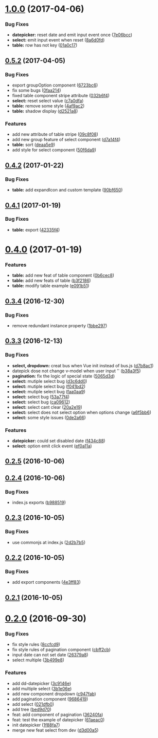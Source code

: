 <a name="1.0.0"></a>
# [1.0.0](http://test.eluying.com:91/frontend/dd-vue-component/compare/v0.5.2...v1.0.0) (2017-04-06)


### Bug Fixes

* **datepicker:** reset date and emit input event once ([7e06bcc](http://test.eluying.com:91/frontend/dd-vue-component/commits/7e06bcc))
* **select:** emit input event when reset ([8a6d0fd](http://test.eluying.com:91/frontend/dd-vue-component/commits/8a6d0fd))
* **table:** row has not key ([01a0c17](http://test.eluying.com:91/frontend/dd-vue-component/commits/01a0c17))



<a name="0.5.2"></a>
## [0.5.2](http://test.eluying.com:91/frontend/dd-vue-component/compare/v0.4.2...v0.5.2) (2017-04-05)


### Bug Fixes

* export groupOption component ([6723bc6](http://test.eluying.com:91/frontend/dd-vue-component/commits/6723bc6))
* fix some bugs ([0faa214](http://test.eluying.com:91/frontend/dd-vue-component/commits/0faa214))
* fixed table component stripe attribute ([032b6f4](http://test.eluying.com:91/frontend/dd-vue-component/commits/032b6f4))
* **select:** reset select value ([c7a0dfa](http://test.eluying.com:91/frontend/dd-vue-component/commits/c7a0dfa))
* **table:** remove some style ([4af9ac2](http://test.eluying.com:91/frontend/dd-vue-component/commits/4af9ac2))
* **table:** shadow display ([d2521a8](http://test.eluying.com:91/frontend/dd-vue-component/commits/d2521a8))


### Features

* add new attribute of table stripe ([09c8f08](http://test.eluying.com:91/frontend/dd-vue-component/commits/09c8f08))
* add new group feature of select component ([d7a14f4](http://test.eluying.com:91/frontend/dd-vue-component/commits/d7a14f4))
* **table:** sort ([deaa5e9](http://test.eluying.com:91/frontend/dd-vue-component/commits/deaa5e9))
* add style for select component ([50f6da9](http://test.eluying.com:91/frontend/dd-vue-component/commits/50f6da9))



<a name="0.4.2"></a>
## [0.4.2](http://test.eluying.com:91/frontend/dd-vue-component/compare/v0.4.1...v0.4.2) (2017-01-22)


### Bug Fixes

* **table:** add expandIcon and custom template ([90bf650](http://test.eluying.com:91/frontend/dd-vue-component/commits/90bf650))



<a name="0.4.1"></a>
## [0.4.1](http://test.eluying.com:91/frontend/dd-vue-component/compare/v0.4.0...v0.4.1) (2017-01-19)


### Bug Fixes

* **table:** export ([42335f4](http://test.eluying.com:91/frontend/dd-vue-component/commits/42335f4))



<a name="0.4.0"></a>
# [0.4.0](http://test.eluying.com:91/frontend/dd-vue-component/compare/v0.3.4...v0.4.0) (2017-01-19)


### Features

* **table:** add new feat of table component ([0b6cec8](http://test.eluying.com:91/frontend/dd-vue-component/commits/0b6cec8))
* **table:** add new feats of table ([b3f2186](http://test.eluying.com:91/frontend/dd-vue-component/commits/b3f2186))
* **table:** modify table example ([e091b51](http://test.eluying.com:91/frontend/dd-vue-component/commits/e091b51))



<a name="0.3.4"></a>
## [0.3.4](http://test.eluying.com:91/frontend/dd-vue-component/compare/v0.3.3...v0.3.4) (2016-12-30)


### Bug Fixes

* remove redundant instance property ([1bbe297](http://test.eluying.com:91/frontend/dd-vue-component/commits/1bbe297))



<a name="0.3.3"></a>
## [0.3.3](http://test.eluying.com:91/frontend/dd-vue-component/compare/v0.2.5...v0.3.3) (2016-12-13)


### Bug Fixes

* **select, dropdown:** creat bus when Vue init instead of bus.js ([d7b8ac1](http://test.eluying.com:91/frontend/dd-vue-component/commits/d7b8ac1))
* datepick dose not change v-model when user input '' ([b38a3f5](http://test.eluying.com:91/frontend/dd-vue-component/commits/b38a3f5))
* **pagination:** fix the logic of special state ([5065d3d](http://test.eluying.com:91/frontend/dd-vue-component/commits/5065d3d))
* **select:** mutiple select bug ([d3c6dd0](http://test.eluying.com:91/frontend/dd-vue-component/commits/d3c6dd0))
* **select:** mutiple select bug ([f041bd2](http://test.eluying.com:91/frontend/dd-vue-component/commits/f041bd2))
* **select:** mutiple select bug ([faa0aa9](http://test.eluying.com:91/frontend/dd-vue-component/commits/faa0aa9))
* **select:** select bug ([53a77f4](http://test.eluying.com:91/frontend/dd-vue-component/commits/53a77f4))
* **select:** select bug ([ca09612](http://test.eluying.com:91/frontend/dd-vue-component/commits/ca09612))
* **select:** select cant clear ([20a2e19](http://test.eluying.com:91/frontend/dd-vue-component/commits/20a2e19))
* **select:** select does not select option when options change ([a6f5bb6](http://test.eluying.com:91/frontend/dd-vue-component/commits/a6f5bb6))
* **select:** some style issues ([0de2a66](http://test.eluying.com:91/frontend/dd-vue-component/commits/0de2a66))


### Features

* **datepicker:** could set disabled date ([f434c88](http://test.eluying.com:91/frontend/dd-vue-component/commits/f434c88))
* **select:** option emit click event ([ef0a11a](http://test.eluying.com:91/frontend/dd-vue-component/commits/ef0a11a))



<a name="0.2.5"></a>
## [0.2.5](http://test.eluying.com:91/frontend/dd-vue-component/compare/v0.2.4...v0.2.5) (2016-10-06)



<a name="0.2.4"></a>
## [0.2.4](http://test.eluying.com:91/frontend/dd-vue-component/compare/v0.2.3...v0.2.4) (2016-10-06)


### Bug Fixes

* index.js exports ([b988519](http://test.eluying.com:91/frontend/dd-vue-component/commits/b988519))



<a name="0.2.3"></a>
## [0.2.3](http://test.eluying.com:91/frontend/dd-vue-component/compare/v0.2.2...v0.2.3) (2016-10-05)


### Bug Fixes

* use commonjs at index.js ([2d2b7b5](http://test.eluying.com:91/frontend/dd-vue-component/commits/2d2b7b5))



<a name="0.2.2"></a>
## [0.2.2](http://test.eluying.com:91/frontend/dd-vue-component/compare/v0.2.1...v0.2.2) (2016-10-05)


### Bug Fixes

* add export components ([4e3ff83](http://test.eluying.com:91/frontend/dd-vue-component/commits/4e3ff83))



<a name="0.2.1"></a>
## [0.2.1](http://test.eluying.com:91/frontend/dd-vue-component/compare/v0.2.0...v0.2.1) (2016-10-05)



<a name="0.2.0"></a>
# [0.2.0](http://test.eluying.com:91/frontend/dd-vue-component/compare/1f88fa7...v0.2.0) (2016-09-30)


### Bug Fixes

* fix style rules ([8ccfcd9](http://test.eluying.com:91/frontend/dd-vue-component/commits/8ccfcd9))
* fix style rules of pagination component ([cbff2cb](http://test.eluying.com:91/frontend/dd-vue-component/commits/cbff2cb))
* input date can not set date ([26379a8](http://test.eluying.com:91/frontend/dd-vue-component/commits/26379a8))
* select multiple ([3b499e8](http://test.eluying.com:91/frontend/dd-vue-component/commits/3b499e8))


### Features

* add dd-datepicker ([3c9146e](http://test.eluying.com:91/frontend/dd-vue-component/commits/3c9146e))
* add multiple select ([3b1e06e](http://test.eluying.com:91/frontend/dd-vue-component/commits/3b1e06e))
* add new component dropdown ([c947fab](http://test.eluying.com:91/frontend/dd-vue-component/commits/c947fab))
* add pagination component ([9686419](http://test.eluying.com:91/frontend/dd-vue-component/commits/9686419))
* add select ([021dfb0](http://test.eluying.com:91/frontend/dd-vue-component/commits/021dfb0))
* add tree ([bed9d70](http://test.eluying.com:91/frontend/dd-vue-component/commits/bed9d70))
* feat: add component of pagination ([36240fa](http://test.eluying.com:91/frontend/dd-vue-component/commits/36240fa))
* feat: test the example of datepicker ([61aeac0](http://test.eluying.com:91/frontend/dd-vue-component/commits/61aeac0))
* init datepicker ([1f88fa7](http://test.eluying.com:91/frontend/dd-vue-component/commits/1f88fa7))
* merge new feat select from dev ([d3d00a5](http://test.eluying.com:91/frontend/dd-vue-component/commits/d3d00a5))



